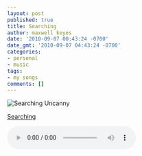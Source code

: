 ```yaml
---
layout: post
published: true
title: Searching
author: maxwell keyes
date: '2010-09-07 00:43:24 -0700'
date_gmt: '2010-09-07 04:43:24 -0700'
categories:
- personal
- music
tags:
- my songs
comments: []
---
```


![Searching Uncanny](./searching-uncanny.jpg "Searching Uncanny")

[Searching](./redconfetti-searching.mp3)

<audio controls>
  <source src="./redconfetti-searching.mp3" type="audio/mpeg">
Your browser does not support the audio element.
</audio>


